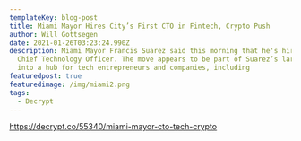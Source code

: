 ```yaml
---
templateKey: blog-post
title: Miami Mayor Hires City’s First CTO in Fintech, Crypto Push
author: Will Gottsegen
date: 2021-01-26T03:23:24.990Z
description: Miami Mayor Francis Suarez said this morning that he's hired the city’s first-ever 
  Chief Technology Officer. The move appears to be part of Suarez’s larger effort to turn Miami 
  into a hub for tech entrepreneurs and companies, including
featuredpost: true
featuredimage: /img/miami2.png
tags:
  - Decrypt
---
```

https://decrypt.co/55340/miami-mayor-cto-tech-crypto
